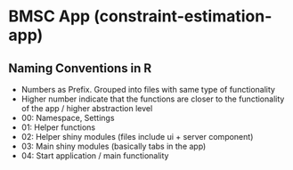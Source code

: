 # BMSC App (constraint-estimation-app)

## Naming Conventions in R

- Numbers as Prefix. Grouped into files with same type of functionality
- Higher number indicate that the functions are closer to the functionality of the app / higher abstraction level
- 00: Namespace, Settings
- 01: Helper functions
- 02: Helper shiny modules (files include ui + server component)
- 03: Main shiny modules (basically tabs in the app)
- 04: Start application / main functionality
